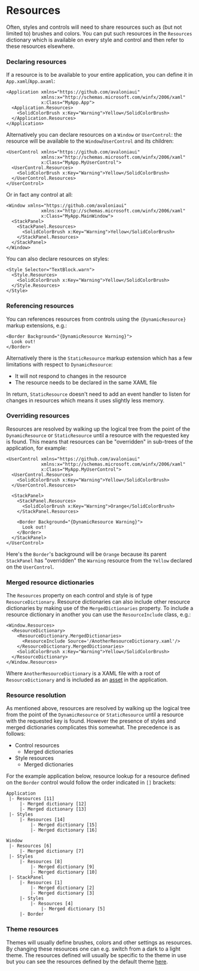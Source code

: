 # Resources

Often, styles and controls will need to share resources such as \(but not limited to\) brushes and colors. You can put such resources in the `Resources` dictionary which is available on every style and control and then refer to these resources elsewhere.

### Declaring resources <a id="declaring-resources"></a>

If a resource is to be available to your entire application, you can define it in `App.xaml`/`App.axaml`:

```markup
<Application xmlns="https://github.com/avaloniaui"
             xmlns:x="http://schemas.microsoft.com/winfx/2006/xaml"
             x:Class="MyApp.App">
  <Application.Resources>
    <SolidColorBrush x:Key="Warning">Yellow</SolidColorBrush>
  </Application.Resources>
</Application>
```

Alternatively you can declare resources on a `Window` or `UserControl`: the resource will be available to the `Window`/`UserControl` and its children:

```markup
<UserControl xmlns="https://github.com/avaloniaui"
             xmlns:x="http://schemas.microsoft.com/winfx/2006/xaml"
             x:Class="MyApp.MyUserControl">
  <UserControl.Resources>
    <SolidColorBrush x:Key="Warning">Yellow</SolidColorBrush>
  </UserControl.Resources>
</UserControl>
```

Or in fact any control at all:

```markup
<Window xmlns="https://github.com/avaloniaui"
             xmlns:x="http://schemas.microsoft.com/winfx/2006/xaml"
             x:Class="MyApp.MainWindow">
  <StackPanel>
    <StackPanel.Resources>
      <SolidColorBrush x:Key="Warning">Yellow</SolidColorBrush>
    </StackPanel.Resources>
  </StackPanel>
</Window>
```

You can also declare resources on styles:

```markup
<Style Selector="TextBlock.warn">
  <Style.Resources>
    <SolidColorBrush x:Key="Warning">Yellow</SolidColorBrush>
  </Style.Resources>
</Style>
```

### Referencing resources <a id="referencing-resources"></a>

You can references resources from controls using the `{DynamicResource}` markup extensions, e.g.:

```markup
<Border Background="{DynamicResource Warning}">
  Look out!
</Border>
```

Alternatively there is the `StaticResource` markup extension which has a few limitations with respect to `DynamicResource`:

* It will not respond to changes in the resource
* The resource needs to be declared in the same XAML file

In return, `StaticResource` doesn't need to add an event handler to listen for changes in resources which means it uses slightly less memory.

### Overriding resources <a id="overriding-resources"></a>

Resources are resolved by walking up the logical tree from the point of the `DynamicResource` or `StaticResource` until a resource with the requested key is found. This means that resources can be "overridden" in sub-trees of the application, for example:

```markup
<UserControl xmlns="https://github.com/avaloniaui"
             xmlns:x="http://schemas.microsoft.com/winfx/2006/xaml"
             x:Class="MyApp.MyUserControl">
  <UserControl.Resources>
    <SolidColorBrush x:Key="Warning">Yellow</SolidColorBrush>
  </UserControl.Resources>

  <StackPanel>
    <StackPanel.Resources>
      <SolidColorBrush x:Key="Warning">Orange</SolidColorBrush>
    </StackPanel.Resources>

    <Border Background="{DynamicResource Warning}">
      Look out!
    </Border>
  </StackPanel>
</UserControl>
```

Here's the `Border`'s background will be `Orange` because its parent `StackPanel` has "overridden" the `Warning` resource from the `Yellow` declared on the `UserControl`.

### Merged resource dictionaries <a id="merged-resource-dictionaries"></a>

The `Resources` property on each control and style is of type `ResourceDictionary`. Resource dictionaries can also include other resource dictionaries by making use of the `MergedDictionaries` property. To include a resource dictionary in another you can use the `ResourceInclude` class, e.g.:

```markup
<Window.Resources>
  <ResourceDictionary>
    <ResourceDictionary.MergedDictionaries>
      <ResourceInclude Source='/AnotherResourceDictionary.xaml'/>
    </ResourceDictionary.MergedDictionaries>
    <SolidColorBrush x:Key="Warning">Yellow</SolidColorBrush>
  </ResourceDictionary>
</Window.Resources>
```

Where `AnotherResourceDictionary` is a XAML file with a root of `ResourceDictionary` and is included as an [asset](http://avaloniaui.net/docs/quickstart/assets) in the application.

### Resource resolution <a id="resource-resolution"></a>

As mentioned above, resources are resolved by walking up the logical tree from the point of the `DynamicResource` or `StaticResource` until a resource with the requested key is found. However the presence of styles and merged dictionaries complicates this somewhat. The precedence is as follows:

* Control resources
  * Merged dictionaries
* Style resources
  * Merged dictionaries

For the example application below, resource lookup for a resource defined on the `Border` control would follow the order indicated in `[]` brackets:

```text
Application
 |- Resources [11]
     |- Merged dictionary [12]
     |- Merged dictionary [13]
 |- Styles
     |- Resources [14]
         |- Merged dictionary [15]
         |- Merged dictionary [16]

Window
 |- Resources [6]
     |- Merged dictionary [7]
 |- Styles
     |- Resources [8]
         |- Merged dictionary [9]
         |- Merged dictionary [10]
 |- StackPanel
     |- Resources [1]
         |- Merged dictionary [2]
         |- Merged dictionary [3]
     |- Styles
         |- Resources [4]
             |- Merged dictionary [5]
     |- Border
```

### Theme resources <a id="theme-resources"></a>

Themes will usually define brushes, colors and other settings as resources. By changing these resources one can e.g. switch from a dark to a light theme. The resources defined will usually be specific to the theme in use but you can see the resources defined by the default theme [here](https://github.com/AvaloniaUI/Avalonia/blob/master/src/Avalonia.Themes.Default/Accents/BaseLight.xaml).

